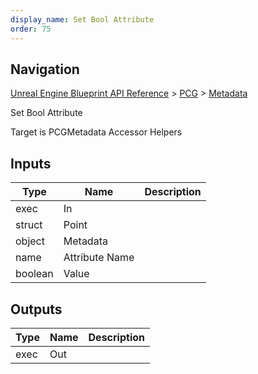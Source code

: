 ```yaml
---
display_name: Set Bool Attribute
order: 75
---
```

## Navigation

[Unreal Engine Blueprint API Reference](https://dev.epicgames.com/documentation/en-us/unreal-engine/BlueprintAPI) > [PCG](https://dev.epicgames.com/documentation/en-us/unreal-engine/BlueprintAPI/PCG) > [Metadata](https://dev.epicgames.com/documentation/en-us/unreal-engine/BlueprintAPI/PCG/Metadata)

Set Bool Attribute

Target is PCGMetadata Accessor Helpers

## Inputs

| Type | Name | Description |
| --- | --- | --- |
| exec | In |  |
| struct | Point |  |
| object | Metadata |  |
| name | Attribute Name |  |
| boolean | Value |  |

## Outputs

| Type | Name | Description |
| --- | --- | --- |
| exec | Out |  |
